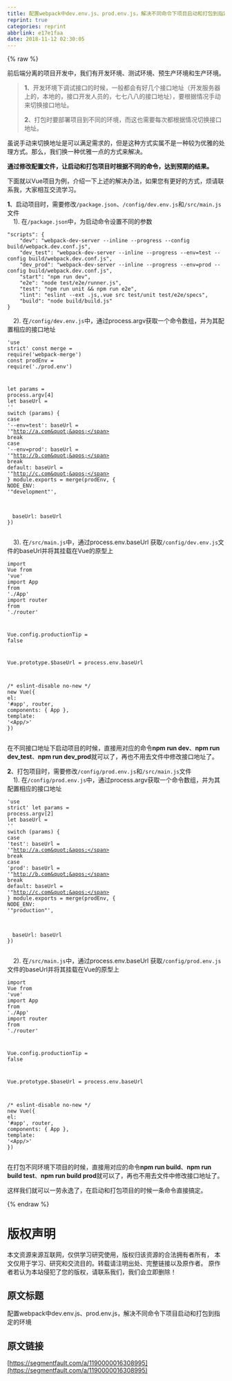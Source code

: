 ```yaml
---
title: 配置webpack中dev.env.js、prod.env.js，解决不同命令下项目启动和打包到指定的环境
reprint: true
categories: reprint
abbrlink: e17e1faa
date: 2018-11-12 02:30:05
---
```


{% raw %}
<p>&#x524D;&#x540E;&#x7AEF;&#x5206;&#x79BB;&#x7684;&#x9879;&#x76EE;&#x5F00;&#x53D1;&#x4E2D;&#xFF0C;&#x6211;&#x4EEC;&#x6709;&#x5F00;&#x53D1;&#x73AF;&#x5883;&#x3001;&#x6D4B;&#x8BD5;&#x73AF;&#x5883;&#x3001;&#x9884;&#x751F;&#x4EA7;&#x73AF;&#x5883;&#x548C;&#x751F;&#x4EA7;&#x73AF;&#x5883;&#x3002;</p><blockquote><strong>1</strong>&#x3001;&#x5F00;&#x53D1;&#x73AF;&#x5883;&#x4E0B;&#x8C03;&#x8BD5;&#x63A5;&#x53E3;&#x7684;&#x65F6;&#x5019;&#xFF0C;&#x4E00;&#x822C;&#x90FD;&#x4F1A;&#x6709;&#x597D;&#x51E0;&#x4E2A;&#x63A5;&#x53E3;&#x5730;&#x5740;&#xFF08;&#x5F00;&#x53D1;&#x670D;&#x52A1;&#x5668;&#x4E0A;&#x7684;&#xFF0C;&#x672C;&#x5730;&#x7684;&#xFF0C;&#x63A5;&#x53E3;&#x5F00;&#x53D1;&#x4EBA;&#x5458;&#x7684;&#xFF0C;&#x4E03;&#x4E03;&#x516B;&#x516B;&#x7684;&#x63A5;&#x53E3;&#x5730;&#x5740;&#xFF09;&#xFF0C;&#x8981;&#x6839;&#x636E;&#x60C5;&#x51B5;&#x624B;&#x52A8;&#x6765;&#x5207;&#x6362;&#x63A5;&#x53E3;&#x5730;&#x5740;&#x3002;<p><strong>2</strong>&#x3001;&#x6253;&#x5305;&#x65F6;&#x8981;&#x90E8;&#x7F72;&#x9879;&#x76EE;&#x5230;&#x4E0D;&#x540C;&#x7684;&#x73AF;&#x5883;&#xFF0C;&#x800C;&#x8FD9;&#x4E5F;&#x9700;&#x8981;&#x6BCF;&#x6B21;&#x90FD;&#x6839;&#x636E;&#x60C5;&#x51B5;&#x5207;&#x6362;&#x63A5;&#x53E3;&#x5730;&#x5740;&#x3002;</p></blockquote><p>&#x867D;&#x8BF4;&#x624B;&#x52A8;&#x6765;&#x5207;&#x6362;&#x5730;&#x5740;&#x662F;&#x53EF;&#x4EE5;&#x6EE1;&#x8DB3;&#x9700;&#x6C42;&#x7684;&#xFF0C;&#x4F46;&#x662F;&#x8FD9;&#x79CD;&#x65B9;&#x5F0F;&#x5B9E;&#x5C5E;&#x4E0D;&#x662F;&#x4E00;&#x79CD;&#x8F83;&#x4E3A;&#x4F18;&#x96C5;&#x7684;&#x5904;&#x7406;&#x65B9;&#x5F0F;&#x3002;&#x90A3;&#x4E48;&#xFF0C;&#x6211;&#x4EEC;&#x6362;&#x4E00;&#x79CD;&#x4F18;&#x96C5;&#x4E00;&#x70B9;&#x7684;&#x65B9;&#x5F0F;&#x6765;&#x89E3;&#x51B3;&#x3002;</p><p><strong>&#x901A;&#x8FC7;&#x4FEE;&#x6539;&#x914D;&#x7F6E;&#x6587;&#x4EF6;&#xFF0C;&#x8BA9;&#x542F;&#x52A8;&#x548C;&#x6253;&#x5305;&#x9879;&#x76EE;&#x65F6;&#x6839;&#x636E;&#x4E0D;&#x540C;&#x7684;&#x547D;&#x4EE4;&#xFF0C;&#x8FBE;&#x5230;&#x9884;&#x671F;&#x7684;&#x7ED3;&#x679C;&#x3002;</strong></p><p>&#x4E0B;&#x9762;&#x5C31;&#x4EE5;Vue&#x9879;&#x76EE;&#x4E3A;&#x4F8B;&#xFF0C;&#x4ECB;&#x7ECD;&#x4E00;&#x4E0B;&#x4E0A;&#x8FF0;&#x7684;&#x89E3;&#x51B3;&#x529E;&#x6CD5;&#xFF0C;&#x5982;&#x679C;&#x60A8;&#x6709;&#x66F4;&#x597D;&#x7684;&#x65B9;&#x5F0F;&#xFF0C;&#x70E6;&#x8BF7;&#x8054;&#x7CFB;&#x6211;&#xFF0C;&#x5927;&#x5BB6;&#x76F8;&#x4E92;&#x4EA4;&#x6D41;&#x5B66;&#x4E60;&#x3002;</p><p><strong>1</strong>&#x3001;&#x542F;&#x52A8;&#x9879;&#x76EE;&#x65F6;&#xFF0C;&#x9700;&#x8981;&#x4FEE;&#x6539;<code>/package.json</code>&#x3001;<code>/config/dev.env.js</code>&#x548C;<code>/src/main.js</code>&#x6587;&#x4EF6;<br>&#x3000;1). &#x5728;<code>/package.json</code>&#x4E2D;&#xFF0C;&#x4E3A;&#x542F;&#x52A8;&#x547D;&#x4EE4;&#x8BBE;&#x7F6E;&#x4E0D;&#x540C;&#x7684;&#x53C2;&#x6570;</p><div class="widget-codetool" style="display:none"><div class="widget-codetool--inner"><span class="selectCode code-tool" data-toggle="tooltip" data-placement="top" title="" data-original-title="&#x5168;&#x9009;"></span> <span type="button" class="copyCode code-tool" data-toggle="tooltip" data-placement="top" data-clipboard-text="&quot;scripts&quot;: {
    &quot;dev&quot;: &quot;webpack-dev-server --inline --progress --config build/webpack.dev.conf.js&quot;,
    &quot;dev_test&quot;: &quot;webpack-dev-server --inline --progress --env=test --config build/webpack.dev.conf.js&quot;,
    &quot;dev_prod&quot;: &quot;webpack-dev-server --inline --progress --env=prod --config build/webpack.dev.conf.js&quot;,
    &quot;start&quot;: &quot;npm run dev&quot;,
    &quot;e2e&quot;: &quot;node test/e2e/runner.js&quot;,
    &quot;test&quot;: &quot;npm run unit &amp;&amp; npm run e2e&quot;,
    &quot;lint&quot;: &quot;eslint --ext .js,.vue src test/unit test/e2e/specs&quot;,
    &quot;build&quot;: &quot;node build/build.js&quot;
}" title="" data-original-title="&#x590D;&#x5236;"></span> <span type="button" class="saveToNote code-tool" data-toggle="tooltip" data-placement="top" title="" data-original-title="&#x653E;&#x8FDB;&#x7B14;&#x8BB0;"></span></div></div><pre class="javascript hljs"><code class="js"><span class="hljs-string">&quot;scripts&quot;</span>: {
    <span class="hljs-string">&quot;dev&quot;</span>: <span class="hljs-string">&quot;webpack-dev-server --inline --progress --config build/webpack.dev.conf.js&quot;</span>,
    <span class="hljs-string">&quot;dev_test&quot;</span>: <span class="hljs-string">&quot;webpack-dev-server --inline --progress --env=test --config build/webpack.dev.conf.js&quot;</span>,
    <span class="hljs-string">&quot;dev_prod&quot;</span>: <span class="hljs-string">&quot;webpack-dev-server --inline --progress --env=prod --config build/webpack.dev.conf.js&quot;</span>,
    <span class="hljs-string">&quot;start&quot;</span>: <span class="hljs-string">&quot;npm run dev&quot;</span>,
    <span class="hljs-string">&quot;e2e&quot;</span>: <span class="hljs-string">&quot;node test/e2e/runner.js&quot;</span>,
    <span class="hljs-string">&quot;test&quot;</span>: <span class="hljs-string">&quot;npm run unit &amp;&amp; npm run e2e&quot;</span>,
    <span class="hljs-string">&quot;lint&quot;</span>: <span class="hljs-string">&quot;eslint --ext .js,.vue src test/unit test/e2e/specs&quot;</span>,
    <span class="hljs-string">&quot;build&quot;</span>: <span class="hljs-string">&quot;node build/build.js&quot;</span>
}</code></pre><p>&#x3000;2). &#x5728;<code>/config/dev.env.js</code>&#x4E2D;&#xFF0C;&#x901A;&#x8FC7;process.argv&#x83B7;&#x53D6;&#x4E00;&#x4E2A;&#x547D;&#x4EE4;&#x6570;&#x7EC4;&#xFF0C;&#x5E76;&#x4E3A;&#x5176;&#x914D;&#x7F6E;&#x76F8;&#x5E94;&#x7684;&#x63A5;&#x53E3;&#x5730;&#x5740;</p><div class="widget-codetool" style="display:none"><div class="widget-codetool--inner"><span class="selectCode code-tool" data-toggle="tooltip" data-placement="top" title="" data-original-title="&#x5168;&#x9009;"></span> <span type="button" class="copyCode code-tool" data-toggle="tooltip" data-placement="top" data-clipboard-text="&apos;use strict&apos;
const merge = require(&apos;webpack-merge&apos;)
const prodEnv = require(&apos;./prod.env&apos;)

let params = process.argv[4]
let baseUrl = &apos;&apos;
switch (params) {
    case &apos;--env=test&apos;:
      baseUrl = &apos;&quot;http://a.com&quot;&apos;
      break
    case &apos;--env=prod&apos;:
      baseUrl = &apos;&quot;http://b.com&quot;&apos;
      break
    default:
      baseUrl = &apos;&quot;http://c.com&quot;&apos;
}
module.exports = merge(prodEnv, {
  NODE_ENV: &apos;&quot;development&quot;&apos;,
  
&#x3000;baseUrl: baseUrl
})" title="" data-original-title="&#x590D;&#x5236;"></span> <span type="button" class="saveToNote code-tool" data-toggle="tooltip" data-placement="top" title="" data-original-title="&#x653E;&#x8FDB;&#x7B14;&#x8BB0;"></span></div></div><pre class="javascript hljs"><code class="js"><span class="hljs-meta">&apos;use strict&apos;</span>
<span class="hljs-keyword">const</span> merge = <span class="hljs-built_in">require</span>(<span class="hljs-string">&apos;webpack-merge&apos;</span>)
<span class="hljs-keyword">const</span> prodEnv = <span class="hljs-built_in">require</span>(<span class="hljs-string">&apos;./prod.env&apos;</span>)

<span class="hljs-keyword">let</span> params = process.argv[<span class="hljs-number">4</span>]
<span class="hljs-keyword">let</span> baseUrl = <span class="hljs-string">&apos;&apos;</span>
<span class="hljs-keyword">switch</span> (params) {
    <span class="hljs-keyword">case</span> <span class="hljs-string">&apos;--env=test&apos;</span>:
      baseUrl = <span class="hljs-string">&apos;&quot;http://a.com&quot;&apos;</span>
      <span class="hljs-keyword">break</span>
    <span class="hljs-keyword">case</span> <span class="hljs-string">&apos;--env=prod&apos;</span>:
      baseUrl = <span class="hljs-string">&apos;&quot;http://b.com&quot;&apos;</span>
      <span class="hljs-keyword">break</span>
    <span class="hljs-keyword">default</span>:
      baseUrl = <span class="hljs-string">&apos;&quot;http://c.com&quot;&apos;</span>
}
<span class="hljs-built_in">module</span>.exports = merge(prodEnv, {
  <span class="hljs-attr">NODE_ENV</span>: <span class="hljs-string">&apos;&quot;development&quot;&apos;</span>,
  
&#x3000;<span class="hljs-attr">baseUrl</span>: baseUrl
})</code></pre><p>&#x3000;3). &#x5728;<code>/src/main.js</code>&#x4E2D;&#xFF0C;&#x901A;&#x8FC7;process.env.baseUrl &#x83B7;&#x53D6;<code>/config/dev.env.js</code>&#x6587;&#x4EF6;&#x7684;baseUrl&#x5E76;&#x5C06;&#x5176;&#x6302;&#x8F7D;&#x5728;Vue&#x7684;&#x539F;&#x578B;&#x4E0A;</p><div class="widget-codetool" style="display:none"><div class="widget-codetool--inner"><span class="selectCode code-tool" data-toggle="tooltip" data-placement="top" title="" data-original-title="&#x5168;&#x9009;"></span> <span type="button" class="copyCode code-tool" data-toggle="tooltip" data-placement="top" data-clipboard-text="import Vue from &apos;vue&apos;
import App from &apos;./App&apos;
import router from &apos;./router&apos;

Vue.config.productionTip = false

Vue.prototype.$baseUrl = process.env.baseUrl

/* eslint-disable no-new */
new Vue({
  el: &apos;#app&apos;,
  router,
  components: { App },
  template: &apos;&lt;App/&gt;&apos;
})" title="" data-original-title="&#x590D;&#x5236;"></span> <span type="button" class="saveToNote code-tool" data-toggle="tooltip" data-placement="top" title="" data-original-title="&#x653E;&#x8FDB;&#x7B14;&#x8BB0;"></span></div></div><pre class="javascript hljs"><code class="js"><span class="hljs-keyword">import</span> Vue <span class="hljs-keyword">from</span> <span class="hljs-string">&apos;vue&apos;</span>
<span class="hljs-keyword">import</span> App <span class="hljs-keyword">from</span> <span class="hljs-string">&apos;./App&apos;</span>
<span class="hljs-keyword">import</span> router <span class="hljs-keyword">from</span> <span class="hljs-string">&apos;./router&apos;</span>

Vue.config.productionTip = <span class="hljs-literal">false</span>

Vue.prototype.$baseUrl = process.env.baseUrl

<span class="hljs-comment">/* eslint-disable no-new */</span>
<span class="hljs-keyword">new</span> Vue({
  <span class="hljs-attr">el</span>: <span class="hljs-string">&apos;#app&apos;</span>,
  router,
  <span class="hljs-attr">components</span>: { App },
  <span class="hljs-attr">template</span>: <span class="hljs-string">&apos;&lt;App/&gt;&apos;</span>
})</code></pre><p>&#x5728;&#x4E0D;&#x540C;&#x63A5;&#x53E3;&#x5730;&#x5740;&#x4E0B;&#x542F;&#x52A8;&#x9879;&#x76EE;&#x7684;&#x65F6;&#x5019;&#xFF0C;&#x76F4;&#x63A5;&#x7528;&#x5BF9;&#x5E94;&#x7684;&#x547D;&#x4EE4;<strong>npm run dev</strong>&#x3001;<strong>npm run dev_test</strong>&#x3001;<strong>npm run dev_prod</strong>&#x5C31;&#x53EF;&#x4EE5;&#x4E86;&#xFF0C;&#x518D;&#x4E5F;&#x4E0D;&#x7528;&#x53BB;&#x6587;&#x4EF6;&#x4E2D;&#x4FEE;&#x6539;&#x63A5;&#x53E3;&#x5730;&#x5740;&#x4E86;&#x3002;</p><p><strong>2</strong>&#x3001;&#x6253;&#x5305;&#x9879;&#x76EE;&#x65F6;&#xFF0C;&#x9700;&#x8981;&#x4FEE;&#x6539;<code>/config/prod.env.js</code>&#x548C;<code>/src/main.js</code>&#x6587;&#x4EF6;<br>&#x3000;1). &#x5728;<code>/config/prod.env.js</code>&#x4E2D;&#xFF0C;&#x901A;&#x8FC7;process.argv&#x83B7;&#x53D6;&#x4E00;&#x4E2A;&#x547D;&#x4EE4;&#x6570;&#x7EC4;&#xFF0C;&#x5E76;&#x4E3A;&#x5176;&#x914D;&#x7F6E;&#x76F8;&#x5E94;&#x7684;&#x63A5;&#x53E3;&#x5730;&#x5740;</p><div class="widget-codetool" style="display:none"><div class="widget-codetool--inner"><span class="selectCode code-tool" data-toggle="tooltip" data-placement="top" title="" data-original-title="&#x5168;&#x9009;"></span> <span type="button" class="copyCode code-tool" data-toggle="tooltip" data-placement="top" data-clipboard-text="&apos;use strict&apos;
let params = process.argv[2]
let baseUrl = &apos;&apos;
switch (params) {
    case &apos;test&apos;:
      baseUrl = &apos;&quot;http://a.com&quot;&apos;
      break
    case &apos;prod&apos;:
      baseUrl = &apos;&quot;http://b.com&quot;&apos;
      break
    default:
      baseUrl = &apos;&quot;http://c.com&quot;&apos;
}
module.exports = merge(prodEnv, {
  NODE_ENV: &apos;&quot;production&quot;&apos;,
  
&#x3000;baseUrl: baseUrl
})" title="" data-original-title="&#x590D;&#x5236;"></span> <span type="button" class="saveToNote code-tool" data-toggle="tooltip" data-placement="top" title="" data-original-title="&#x653E;&#x8FDB;&#x7B14;&#x8BB0;"></span></div></div><pre class="javascript hljs"><code class="js"><span class="hljs-meta">&apos;use strict&apos;</span>
<span class="hljs-keyword">let</span> params = process.argv[<span class="hljs-number">2</span>]
<span class="hljs-keyword">let</span> baseUrl = <span class="hljs-string">&apos;&apos;</span>
<span class="hljs-keyword">switch</span> (params) {
    <span class="hljs-keyword">case</span> <span class="hljs-string">&apos;test&apos;</span>:
      baseUrl = <span class="hljs-string">&apos;&quot;http://a.com&quot;&apos;</span>
      <span class="hljs-keyword">break</span>
    <span class="hljs-keyword">case</span> <span class="hljs-string">&apos;prod&apos;</span>:
      baseUrl = <span class="hljs-string">&apos;&quot;http://b.com&quot;&apos;</span>
      <span class="hljs-keyword">break</span>
    <span class="hljs-keyword">default</span>:
      baseUrl = <span class="hljs-string">&apos;&quot;http://c.com&quot;&apos;</span>
}
<span class="hljs-built_in">module</span>.exports = merge(prodEnv, {
  <span class="hljs-attr">NODE_ENV</span>: <span class="hljs-string">&apos;&quot;production&quot;&apos;</span>,
  
&#x3000;<span class="hljs-attr">baseUrl</span>: baseUrl
})</code></pre><p>&#x3000;2). &#x5728;<code>/src/main.js</code>&#x4E2D;&#xFF0C;&#x901A;&#x8FC7;process.env.baseUrl &#x83B7;&#x53D6;<code>/config/prod.env.js</code>&#x6587;&#x4EF6;&#x7684;baseUrl&#x5E76;&#x5C06;&#x5176;&#x6302;&#x8F7D;&#x5728;Vue&#x7684;&#x539F;&#x578B;&#x4E0A;</p><div class="widget-codetool" style="display:none"><div class="widget-codetool--inner"><span class="selectCode code-tool" data-toggle="tooltip" data-placement="top" title="" data-original-title="&#x5168;&#x9009;"></span> <span type="button" class="copyCode code-tool" data-toggle="tooltip" data-placement="top" data-clipboard-text="import Vue from &apos;vue&apos;
import App from &apos;./App&apos;
import router from &apos;./router&apos;

Vue.config.productionTip = false

Vue.prototype.$baseUrl = process.env.baseUrl

/* eslint-disable no-new */
new Vue({
  el: &apos;#app&apos;,
  router,
  components: { App },
  template: &apos;&lt;App/&gt;&apos;
})" title="" data-original-title="&#x590D;&#x5236;"></span> <span type="button" class="saveToNote code-tool" data-toggle="tooltip" data-placement="top" title="" data-original-title="&#x653E;&#x8FDB;&#x7B14;&#x8BB0;"></span></div></div><pre class="javascript hljs"><code class="js"><span class="hljs-keyword">import</span> Vue <span class="hljs-keyword">from</span> <span class="hljs-string">&apos;vue&apos;</span>
<span class="hljs-keyword">import</span> App <span class="hljs-keyword">from</span> <span class="hljs-string">&apos;./App&apos;</span>
<span class="hljs-keyword">import</span> router <span class="hljs-keyword">from</span> <span class="hljs-string">&apos;./router&apos;</span>

Vue.config.productionTip = <span class="hljs-literal">false</span>

Vue.prototype.$baseUrl = process.env.baseUrl

<span class="hljs-comment">/* eslint-disable no-new */</span>
<span class="hljs-keyword">new</span> Vue({
  <span class="hljs-attr">el</span>: <span class="hljs-string">&apos;#app&apos;</span>,
  router,
  <span class="hljs-attr">components</span>: { App },
  <span class="hljs-attr">template</span>: <span class="hljs-string">&apos;&lt;App/&gt;&apos;</span>
})</code></pre><p>&#x5728;&#x6253;&#x5305;&#x4E0D;&#x540C;&#x73AF;&#x5883;&#x4E0B;&#x9879;&#x76EE;&#x7684;&#x65F6;&#x5019;&#xFF0C;&#x76F4;&#x63A5;&#x7528;&#x5BF9;&#x5E94;&#x7684;&#x547D;&#x4EE4;<strong>npm run build</strong>&#x3001;<strong>npm run build test</strong>&#x3001;<strong>npm run build prod</strong>&#x5C31;&#x53EF;&#x4EE5;&#x4E86;&#xFF0C;&#x518D;&#x4E5F;&#x4E0D;&#x7528;&#x53BB;&#x6587;&#x4EF6;&#x4E2D;&#x4FEE;&#x6539;&#x63A5;&#x53E3;&#x5730;&#x5740;&#x4E86;&#x3002;</p><p>&#x8FD9;&#x6837;&#x6211;&#x4EEC;&#x5C31;&#x53EF;&#x4EE5;&#x4E00;&#x52B3;&#x6C38;&#x9038;&#x4E86;&#xFF0C;&#x5728;&#x542F;&#x52A8;&#x548C;&#x6253;&#x5305;&#x9879;&#x76EE;&#x7684;&#x65F6;&#x5019;&#x4E00;&#x6761;&#x547D;&#x4EE4;&#x76F4;&#x63A5;&#x641E;&#x5B9A;&#x3002;</p>
{% endraw %}

# 版权声明
本文资源来源互联网，仅供学习研究使用，版权归该资源的合法拥有者所有，
本文仅用于学习、研究和交流目的。转载请注明出处、完整链接以及原作者。
原作者若认为本站侵犯了您的版权，请联系我们，我们会立即删除！

## 原文标题
配置webpack中dev.env.js、prod.env.js，解决不同命令下项目启动和打包到指定的环境

## 原文链接
[https://segmentfault.com/a/1190000016308995](https://segmentfault.com/a/1190000016308995)

